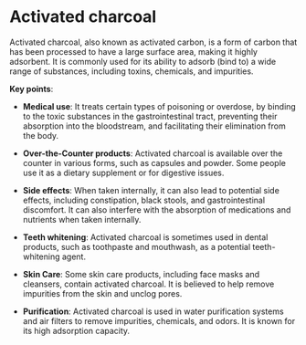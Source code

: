 # Activated charcoal

Activated charcoal, also known as activated carbon, is a form of carbon that has been processed to have a large surface area, making it highly adsorbent. It is commonly used for its ability to adsorb (bind to) a wide range of substances, including toxins, chemicals, and impurities.

**Key points**:

* **Medical use**: It treats certain types of poisoning or overdose, by binding to the toxic substances in the gastrointestinal tract, preventing their absorption into the bloodstream, and facilitating their elimination from the body.

* **Over-the-Counter products**: Activated charcoal is available over the counter in various forms, such as capsules and powder. Some people use it as a dietary supplement or for digestive issues.

* **Side effects**: When taken internally, it can also lead to potential side effects, including constipation, black stools, and gastrointestinal discomfort. It can also interfere with the absorption of medications and nutrients when taken internally.

* **Teeth whitening**: Activated charcoal is sometimes used in dental products, such as toothpaste and mouthwash, as a potential teeth-whitening agent.

* **Skin Care**: Some skin care products, including face masks and cleansers, contain activated charcoal. It is believed to help remove impurities from the skin and unclog pores.

* **Purification**: Activated charcoal is used in water purification systems and air filters to remove impurities, chemicals, and odors. It is known for its high adsorption capacity.
